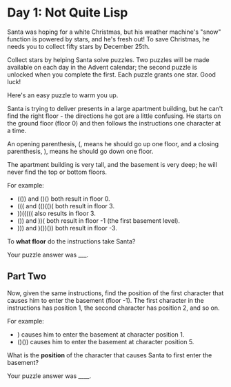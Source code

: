 # Day 1: Not Quite Lisp

Santa was hoping for a white Christmas, but his weather machine's "snow" function is powered by stars, and he's fresh out! To save Christmas, he needs you to collect fifty stars by December 25th.

Collect stars by helping Santa solve puzzles. Two puzzles will be made available on each day in the Advent calendar; the second puzzle is unlocked when you complete the first. Each puzzle grants one star. Good luck!

Here's an easy puzzle to warm you up.

Santa is trying to deliver presents in a large apartment building, but he can't find the right floor - the directions he got are a little confusing. He starts on the ground floor (floor 0) and then follows the instructions one character at a time.

An opening parenthesis, (, means he should go up one floor, and a closing parenthesis, ), means he should go down one floor.

The apartment building is very tall, and the basement is very deep; he will never find the top or bottom floors.

For example:
+ (()) and ()() both result in floor 0.
+ ((( and (()(()( both result in floor 3.
+ ))((((( also results in floor 3.
+ ()) and ))( both result in floor -1 (the first basement level).
+ ))) and )())()) both result in floor -3.

To **what floor** do the instructions take Santa?

Your puzzle answer was ___.
## Part Two

Now, given the same instructions, find the position of the first character that causes him to enter the basement (floor -1). The first character in the instructions has position 1, the second character has position 2, and so on.

For example:
+ ) causes him to enter the basement at character position 1.
+ ()()) causes him to enter the basement at character position 5.

What is the **position** of the character that causes Santa to first enter the basement?

Your puzzle answer was ____.
